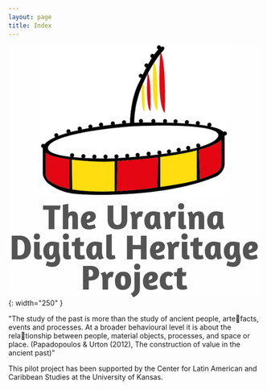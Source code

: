```yaml
---
layout: page
title: Index
---
```




![alt-text-1](assets/logo/Urarina-logo-with-text4.png "Urarina logo"){: width="250" } 

"The study of the past is more than the study of ancient people, artefacts, events and processes.
At a broader behavioural level it is about the relationship between people, material objects, processes, and space or place.
(Papadopoulos & Urton (2012), The construction of value in the ancient past)”

This pilot project has been supported by the Center for Latin American and Caribbean Studies at the University of Kansas.
